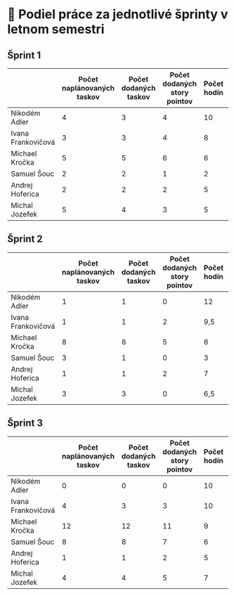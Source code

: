 # 🎒 Podiel práce za jednotlivé šprinty v letnom semestri
## Šprint 1
|                    | **Počet naplánovaných taskov** | **Počet dodaných taskov**  | **Počet dodaných story pointov** | **Počet hodín** |	**Percentá** |
|--------------------|--------------------------------|----------------------------|----------------------------------|-----------------|----------------|
| Nikodém Adler	     | 4                              | 3	                       | 4	                              | 10              | 20%            |
| Ivana Frankovičová | 3	                          | 3	                       | 4	                              | 8               | 20%            |
| Michael Kročka     | 5	                          | 5                          | 6                                | 6               | 30%            |
| Samuel Šouc        | 2	                          | 2	                       | 1                                | 2               | 5%             |
| Andrej Hoferica	 | 2                              | 2	                       | 2                      	      | 5               | 10%            |
| Michal Jozefek     | 5	                          | 4                          | 3                                | 5               | 15%            |

## Šprint 2
|                    | **Počet naplánovaných taskov** | **Počet dodaných taskov**  | **Počet dodaných story pointov** | **Počet hodín** |	**Percentá** |
|--------------------|--------------------------------|----------------------------|----------------------------------|-----------------|----------------|
| Nikodém Adler	     | 1                              | 1	                       | 0	                              | 12              | 0%             |
| Ivana Frankovičová | 1                              | 1	                       | 2	                              | 9,5             | 22,22%         |
| Michael Kročka     | 8                              | 8                          | 5                                | 8               | 55,55%         |
| Samuel Šouc        | 3                              | 1	                       | 0                                | 3               | 0%             |
| Andrej Hoferica	 | 1                              | 1	                       | 2                   	          | 7               | 22,22%         |
| Michal Jozefek     | 3                              | 3                          | 0                                | 6,5             | 0%             |

## Šprint 3
|                    | **Počet naplánovaných taskov** | **Počet dodaných taskov**  | **Počet dodaných story pointov** | **Počet hodín** |	**Percentá** |
|--------------------|--------------------------------|----------------------------|----------------------------------|-----------------|----------------|
| Nikodém Adler	     | 0                              | 0	                       | 0	                              | 10              | 0%             |
| Ivana Frankovičová | 4	                          | 3	                       | 3	                              | 10              | 10,71%         |
| Michael Kročka     | 12	                          | 12                         | 11                               | 9               | 39,28%         |
| Samuel Šouc        | 8	                          | 8	                       | 7                                | 6               | 25%            |
| Andrej Hoferica	 | 1                              | 1	                       | 2                      	      | 5               | 7,14%          |
| Michal Jozefek     | 4	                          | 4                          | 5                                | 7               | 17,85%         |